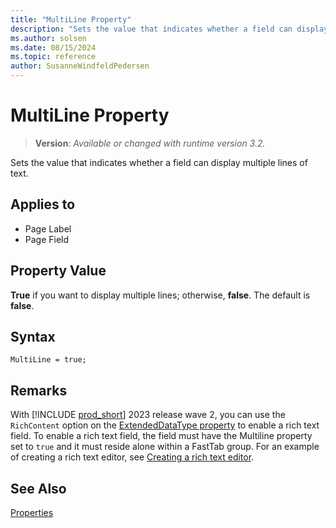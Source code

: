 ```yaml
---
title: "MultiLine Property"
description: "Sets the value that indicates whether a field can display multiple lines of text."
ms.author: solsen
ms.date: 08/15/2024
ms.topic: reference
author: SusanneWindfeldPedersen
---
```

[//]: # (START>DO_NOT_EDIT)
[//]: # (IMPORTANT:Do not edit any of the content between here and the END>DO_NOT_EDIT.)
[//]: # (Any modifications should be made in the .xml files in the ModernDev repo.)
# MultiLine Property
> **Version**: _Available or changed with runtime version 3.2._

Sets the value that indicates whether a field can display multiple lines of text.

## Applies to
-   Page Label
-   Page Field

[//]: # (IMPORTANT: END>DO_NOT_EDIT)

## Property Value  

**True** if you want to display multiple lines; otherwise, **false**. The default is **false**.  

## Syntax

```AL
MultiLine = true;
```

## Remarks

With [!INCLUDE [prod_short](../includes/prod_short.md)] 2023 release wave 2, you can use the `RichContent` option on the [ExtendedDataType property](devenv-extendeddatatype-property.md) to enable a rich text field. To enable a rich text field, the field must have the Multiline property set to `true` and it must reside alone within a FastTab group. For an example of creating a rich text editor, see [Creating a rich text editor](../devenv-richtext-content-controls.md).

## See Also

[Properties](devenv-properties.md)